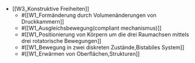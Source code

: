 - [[W3_Konstruktive Freiheiten]]
	- #[[W1_Formänderung durch Volumenänderungen von Druckkammern]]
	- #[[W1_Ausgleichsbewegung(compliant mechanismus)]]
	- #[[W1_Positionierung von Körpern um die drei Raumachsen mittels drei rotatorische Bewegungen]]
	- #[[W1_Bewegung in zwei diskreten Zustände,Bistabiles System]]
	- #[[W1_Erwärmen von Oberflächen,Strukturen]]